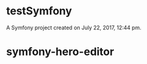 testSymfony
===========

A Symfony project created on July 22, 2017, 12:44 pm.
# symfony-hero-editor
